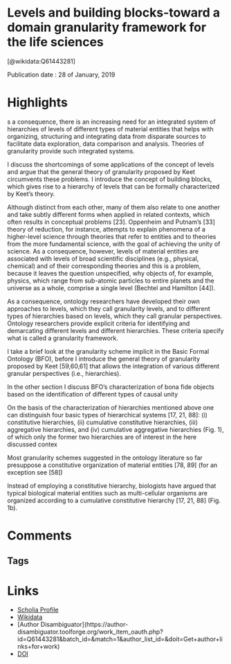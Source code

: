 
Levels and building blocks-toward a domain granularity framework for the life sciences
======================================================================================
  
  [@wikidata:Q61443281]  
  
Publication date : 28 of January, 2019  

# Highlights
s a consequence, there is an increasing need for an integrated system of hierarchies of levels of different types of material entities that helps with organizing, structuring and integrating data from disparate sources to facilitate data exploration, data comparison and analysis. Theories of granularity provide such integrated systems.

I discuss the shortcomings of some applications of the concept of levels and argue that the general theory of granularity proposed by Keet circumvents these problems. I introduce the concept of building blocks, which gives rise to a hierarchy of levels that can be formally characterized by Keet’s theory.

Although distinct from each other, many of them also relate to one another and take subtly different forms when applied in related contexts, which often results in conceptual problems [23]. Oppenheim and Putnam’s [33] theory of reduction, for instance, attempts to explain phenomena of a higher-level science through theories that refer to entities and to theories from the more fundamental science, with the goal of achieving the unity of science. As a consequence, however, levels of material entities are associated with levels of broad scientific disciplines (e.g., physical, chemical) and of their corresponding theories and this is a problem, because it leaves the question unspecified, why objects of, for example, physics, which range from sub-atomic particles to entire planets and the universe as a whole, comprise a single level (Bechtel and Hamilton [44]).

As a consequence, ontology researchers have developed their own approaches to levels, which they call granularity levels, and to different types of hierarchies based on levels, which they call granular perspectives. Ontology researchers provide explicit criteria for identifying and demarcating different levels and different hierarchies. These criteria specify what is called a granularity framework.

I take a brief look at the granularity scheme implicit in the Basic Formal Ontology (BFO), before I introduce the general theory of granularity proposed by Keet [59,60,61] that allows the integration of various different granular perspectives (i.e., hierarchies).

In the other section I discuss BFO’s characterization of bona fide objects based on the identification of different types of causal unity

On the basis of the characterization of hierarchies mentioned above one can distinguish four basic types of hierarchical systems [17, 21, 88]: (i) constitutive hierarchies, (ii) cumulative constitutive hierarchies, (iii) aggregative hierarchies, and (iv) cumulative aggregative hierarchies (Fig. 1), of which only the former two hierarchies are of interest in the here discussed contex

Most granularity schemes suggested in the ontology literature so far presuppose a constitutive organization of material entities [78, 89] (for an exception see [58])

Instead of employing a constitutive hierarchy, biologists have argued that typical biological material entities such as multi-cellular organisms are organized according to a cumulative constitutive hierarchy [17, 21, 88] (Fig. 1b).



# Comments

## Tags

# Links
  
 * [Scholia Profile](https://scholia.toolforge.org/work/Q61443281)  
 * [Wikidata](https://www.wikidata.org/wiki/Q61443281)  
 * [Author Disambiguator](https://author-
disambiguator.toolforge.org/work_item_oauth.php?id=Q61443281&batch_id=&match=1&author_list_id=&doit=Get+author+links+for+work)  
 * [DOI](https://doi.org/10.1186/S13326-019-0196-2)  
